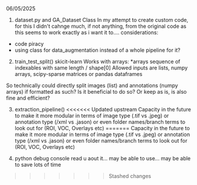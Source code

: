 
06/05/2025

1. dataset.py and GA_Dataset Class
In my attempt to create custom code, for this I didn't cahnge much, if not anything, from the original code as this seems to work exactly as i want it to.... 
considerations: 
- code piracy
- using class for data_augmentation instead of a whole pipeline for it?

2. train_test_split() skicit-learn
Works with arrays: 
*arrays
sequence of indexables with same length / shape[0]
Allowed inputs are lists, numpy arrays, scipy-sparse matrices or pandas dataframes

So technically could directly split images (list) and annotations (numpy arrays) if formatted as such? 
Is it beneficial to do so? Or keep as is, is also fine and efficient? 

3. extraction_pipeline()
<<<<<<< Updated upstream
Capacity in the future to make it more modular in terms of image type (.tif vs .jpeg) or annotation type (/xml vs .jason) or even folder names/branch terms to look out for (ROI, VOC, Overlays etc)
=======
Capacity in the future to make it more modular in terms of image type (.tif vs .jpeg) or annotation type (/xml vs .jason) or even folder names/branch terms to look out for (ROI, VOC, Overlays etc)


4. python debug console
read u aout it... may be able to use... may be able to save lots of time 
>>>>>>> Stashed changes
